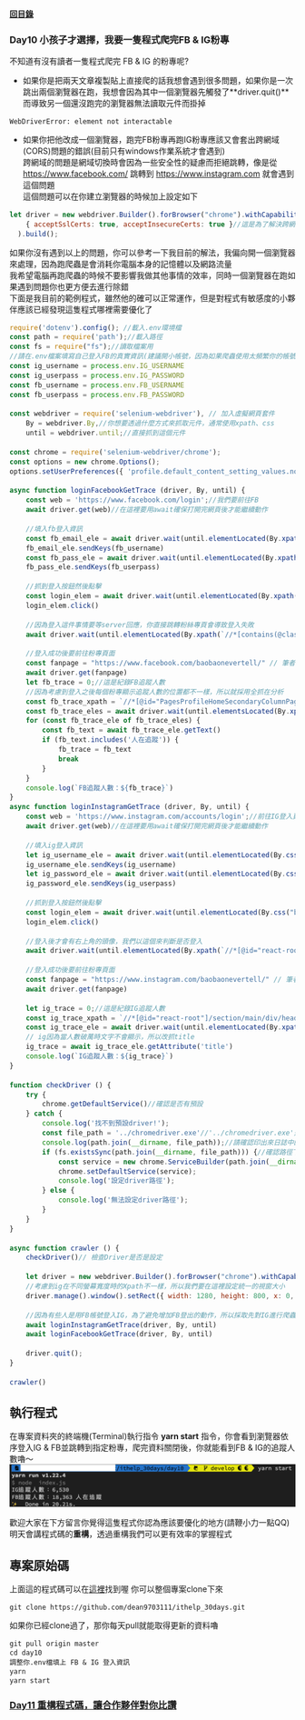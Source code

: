 #### [回目錄](../README.md)
### Day10 小孩子才選擇，我要一隻程式爬完FB & IG粉專

不知道有沒有讀者一隻程式爬完 FB & IG 的粉專呢?  
* 如果你是把兩天文章複製貼上直接爬的話我想會遇到很多問題，如果你是一次跳出兩個瀏覽器在跑，我想會因為其中一個瀏覽器先觸發了**driver.quit()**而導致另一個還沒跑完的瀏覽器無法讀取元件而掛掉  
```
WebDriverError: element not interactable
```
* 如果你把他改成一個瀏覽器，跑完FB粉專再跑IG粉專應該又會套出跨網域(CORS)問題的錯誤(目前只有windows作業系統才會遇到)  
跨網域的問題是網域切換時會因為一些安全性的疑慮而拒絕跳轉，像是從 https://www.facebook.com/ 跳轉到 https://www.instagram.com 就會遇到這個問題  
這個問題可以在你建立瀏覽器的時候加上設定如下
```js
let driver = new webdriver.Builder().forBrowser("chrome").withCapabilities(options,
    { acceptSslCerts: true, acceptInsecureCerts: true }//這是為了解決跨網域問題
  ).build();
```

如果你沒有遇到以上的問題，你可以參考一下我目前的解法，我偏向開一個瀏覽器來處理，因為跑爬蟲是會消耗你電腦本身的記憶體以及網路流量  
我希望電腦再跑爬蟲的時候不要影響我做其他事情的效率，同時一個瀏覽器在跑如果遇到問題你也更方便去進行除錯  
下面是我目前的範例程式，雖然他的確可以正常運作，但是對程式有敏感度的小夥伴應該已經發現這隻程式哪裡需要優化了  

```js
require('dotenv').config(); //載入.env環境檔
const path = require('path');//載入路徑
const fs = require("fs");//讀取檔案用
//請在.env檔案填寫自己登入FB的真實資訊(建議開小帳號，因為如果爬蟲使用太頻繁你的帳號會被鎖住)
const ig_username = process.env.IG_USERNAME
const ig_userpass = process.env.IG_PASSWORD
const fb_username = process.env.FB_USERNAME
const fb_userpass = process.env.FB_PASSWORD

const webdriver = require('selenium-webdriver'), // 加入虛擬網頁套件
    By = webdriver.By,//你想要透過什麼方式來抓取元件，通常使用xpath、css
    until = webdriver.until;//直接抓到這個元件

const chrome = require('selenium-webdriver/chrome');
const options = new chrome.Options();
options.setUserPreferences({ 'profile.default_content_setting_values.notifications': 1 });//因為FB會有notifications干擾到爬蟲，所以要先把它關閉

async function loginFacebookGetTrace (driver, By, until) {
    const web = 'https://www.facebook.com/login';//我們要前往FB
    await driver.get(web)//在這裡要用await確保打開完網頁後才能繼續動作

    //填入fb登入資訊
    const fb_email_ele = await driver.wait(until.elementLocated(By.xpath(`//*[@id="email"]`)));
    fb_email_ele.sendKeys(fb_username)
    const fb_pass_ele = await driver.wait(until.elementLocated(By.xpath(`//*[@id="pass"]`)));
    fb_pass_ele.sendKeys(fb_userpass)

    //抓到登入按鈕然後點擊
    const login_elem = await driver.wait(until.elementLocated(By.xpath(`//*[@id="loginbutton"]`)))
    login_elem.click()

    //因為登入這件事情要等server回應，你直接跳轉粉絲專頁會導致登入失敗
    await driver.wait(until.elementLocated(By.xpath(`//*[contains(@class,"_1vp5")]`)))//登入後才會有右上角的名字，我們以這個來判斷是否登入

    //登入成功後要前往粉專頁面
    const fanpage = "https://www.facebook.com/baobaonevertell/" // 筆者是寶寶不說的狂熱愛好者
    await driver.get(fanpage)
    let fb_trace = 0;//這是紀錄FB追蹤人數
    //因為考慮到登入之後每個粉專顯示追蹤人數的位置都不一樣，所以就採用全抓在分析
    const fb_trace_xpath = `//*[@id="PagesProfileHomeSecondaryColumnPagelet"]//*[contains(@class,"_4bl9")]`
    const fb_trace_eles = await driver.wait(until.elementsLocated(By.xpath(fb_trace_xpath)), 5000)//我們採取5秒內如果抓不到該元件就跳出的條件
    for (const fb_trace_ele of fb_trace_eles) {
        const fb_text = await fb_trace_ele.getText()
        if (fb_text.includes('人在追蹤')) {
            fb_trace = fb_text
            break
        }
    }
    console.log(`FB追蹤人數：${fb_trace}`)
}
async function loginInstagramGetTrace (driver, By, until) {
    const web = 'https://www.instagram.com/accounts/login';//前往IG登入頁面
    await driver.get(web)//在這裡要用await確保打開完網頁後才能繼續動作

    //填入ig登入資訊
    let ig_username_ele = await driver.wait(until.elementLocated(By.css("input[name='username']")));
    ig_username_ele.sendKeys(ig_username)
    let ig_password_ele = await driver.wait(until.elementLocated(By.css("input[name='password']")));
    ig_password_ele.sendKeys(ig_userpass)

    //抓到登入按鈕然後點擊
    const login_elem = await driver.wait(until.elementLocated(By.css("button[type='submit']")))
    login_elem.click()

    //登入後才會有右上角的頭像，我們以這個來判斷是否登入
    await driver.wait(until.elementLocated(By.xpath(`//*[@id="react-root"]//*[contains(@class,"_47KiJ")]`)))

    //登入成功後要前往粉專頁面
    const fanpage = "https://www.instagram.com/baobaonevertell/" // 筆者是寶寶不說的狂熱愛好者
    await driver.get(fanpage)

    let ig_trace = 0;//這是紀錄IG追蹤人數
    const ig_trace_xpath = `//*[@id="react-root"]/section/main/div/header/section/ul/li[2]/a/span`
    const ig_trace_ele = await driver.wait(until.elementLocated(By.xpath(ig_trace_xpath)), 5000)//我們採取5秒內如果抓不到該元件就跳出的條件    
    // ig因為當人數破萬時文字不會顯示，所以改抓title
    ig_trace = await ig_trace_ele.getAttribute('title')
    console.log(`IG追蹤人數：${ig_trace}`)
}

function checkDriver () {
    try {
        chrome.getDefaultService()//確認是否有預設        
    } catch {
        console.log('找不到預設driver!');
        const file_path = '../chromedriver.exe'//'../chromedriver.exe'是我的路徑
        console.log(path.join(__dirname, file_path));//請確認印出來日誌中的位置是否與你路徑相同
        if (fs.existsSync(path.join(__dirname, file_path))) {//確認路徑下chromedriver.exe是否存在            
            const service = new chrome.ServiceBuilder(path.join(__dirname, file_path)).build();//設定driver路徑
            chrome.setDefaultService(service);
            console.log('設定driver路徑');
        } else {
            console.log('無法設定driver路徑');
        }
    }
}

async function crawler () {
    checkDriver()// 檢查Driver是否是設定

    let driver = new webdriver.Builder().forBrowser("chrome").withCapabilities(options).build();// 建立這個broswer的類型
    //考慮到ig在不同螢幕寬度時的Xpath不一樣，所以我們要在這裡設定統一的視窗大小
    driver.manage().window().setRect({ width: 1280, height: 800, x: 0, y: 0 });

    //因為有些人是用FB帳號登入IG，為了避免增加FB登出的動作，所以採取先對IG進行爬蟲
    await loginInstagramGetTrace(driver, By, until)
    await loginFacebookGetTrace(driver, By, until)

    driver.quit();
}

crawler()
```
執行程式
----
在專案資料夾的終端機(Terminal)執行指令 **yarn start** 指令，你會看到瀏覽器依序登入IG & FB並跳轉到指定粉專，爬完資料關閉後，你就能看到FB & IG的追蹤人數嚕～  
![image](./article_img/terminal.png)  

歡迎大家在下方留言你覺得這隻程式你認為應該要優化的地方(請鞭小力一點QQ)  
明天會講程式碼的**重構**，透過重構我們可以更有效率的掌握程式

專案原始碼
----
上面這的程式碼可以在[這裡](https://github.com/dean9703111/ithelp_30days/day10)找到喔
你可以整個專案clone下來  
```
git clone https://github.com/dean9703111/ithelp_30days.git
```
如果你已經clone過了，那你每天pull就能取得更新的資料嚕  
```
git pull origin master
cd day10
調整你.env檔填上 FB & IG 登入資訊
yarn
yarn start
```
### [Day11 重構程式碼，讓合作夥伴對你比讚](../day11/README.md)